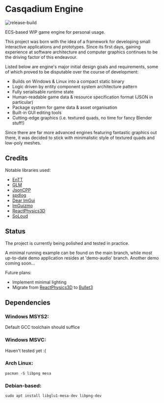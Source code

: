 # Casqadium Engine

![release-build](https://github.com/casqade/casqadium/actions/workflows/release-build.yml/badge.svg)

ECS-based WIP game engine for personal usage. 

This project was born with the idea of a framework for developing small interactive applications and prototypes. 
Since its first days, gaining experience at software architecture and computer graphics continues to be the driving factor of this endeavour. 

Listed below are engine's major initial design goals and requirements, some of which proved to be disputable over the course of development:
- Builds on Windows & Linux into a compact static binary
- Logic driven by entity component system architecture pattern
- Fully serialisable runtime state
- Human-readable game data & resource specification format (JSON in particular)
- Package system for game data & asset organisation
- Built-in GUI editing tools
- Cutting-edge graphics (i.e. textured quads, no time for fancy Blender stuff!)

Since there are far more advanced engines featuring fantastic graphics out there, it was decided to stick with minimalistic style of textured quads and low-poly meshes. 

## Credits

Notable libraries used:
- [EnTT](https://github.com/skypjack/entt)
- [GLM](https://github.com/g-truc/glm)
- [JsonCPP](https://github.com/open-source-parsers/jsoncpp)
- [spdlog](https://github.com/gabime/spdlog)
- [Dear ImGui](https://github.com/ocornut/imgui)
- [ImGuizmo](https://github.com/CedricGuillemet/ImGuizmo)
- [ReactPhysics3D](https://github.com/DanielChappuis/reactphysics3d)
- [SoLoud](https://github.com/jarikomppa/soloud)

## Status

The project is currently being polished and tested in practice. 

A minimal running example can be found on the main branch, while most up-to-date demo application resides at 'demo-audio' branch. Another demo coming soon... 

Future plans: 
- Implement minimal lighting
- Migrate from [ReactPhysics3D](https://github.com/DanielChappuis/reactphysics3d) to [Bullet3](https://github.com/bulletphysics/bullet3)

## Dependencies

### Windows MSYS2:

Default GCC toolchain should suffice

### Windows MSVC:

Haven't tested yet :(

### Arch Linux:
```
pacman -S libpng mesa
```

### Debian-based:
```
sudo apt install libglu1-mesa-dev libpng-dev
```
